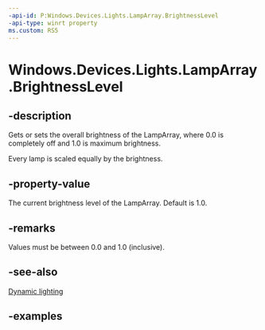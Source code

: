 ```yaml
---
-api-id: P:Windows.Devices.Lights.LampArray.BrightnessLevel
-api-type: winrt property
ms.custom: RS5
---
```


<!-- Property syntax.
public double BrightnessLevel { get;  set; }
-->

# Windows.Devices.Lights.LampArray.BrightnessLevel

## -description
Gets or sets the overall brightness of the LampArray, where 0.0 is completely off and 1.0 is maximum brightness.

Every lamp is scaled equally by the brightness.

## -property-value
The current brightness level of the LampArray. Default is 1.0.

## -remarks
Values must be between 0.0 and 1.0 (inclusive).

## -see-also

[Dynamic lighting](/windows/uwp/devices-sensors/lighting-dynamic-lamparray)

## -examples


